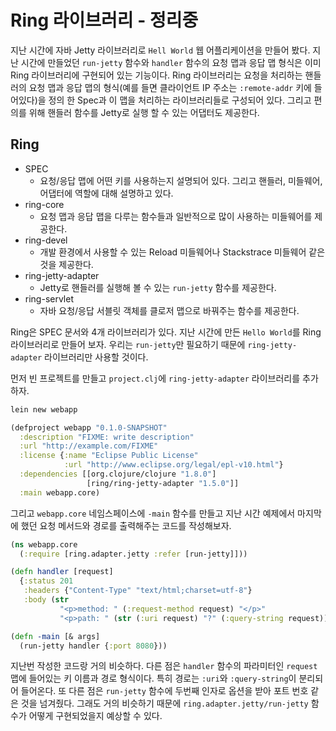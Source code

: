# Ring 라이브러리 - 정리중

지난 시간에 자바 Jetty 라이브러리로 `Hell World` 웹 어플리케이션을 만들어 봤다. 지난 시간에 만들었던 `run-jetty` 함수와 `handler` 함수의 요청 맵과 응답 맵 형식은 이미 Ring 라이브러리에 구현되어 있는 기능이다. Ring 라이브러리는 요청을 처리하는 핸들러의 요청 맵과 응답 맵의 형식(예를 들면 클라이언트 IP 주소는 `:remote-addr` 키에 들어있다)을 정의 한 Spec과 이 맵을 처리하는 라이브러리들로 구성되어 있다. 그리고 편의를 위해 핸들러 함수를 Jetty로 실행 할 수 있는 어댑터도 제공한다.

## Ring
- SPEC
  - 요청/응답 맵에 어떤 키를 사용하는지 설명되어 있다. 그리고 핸들러, 미들웨어, 어댑터에 역할에 대해 설명하고 있다.
- ring-core
  - 요청 맵과 응답 맵을 다루는 함수들과 일반적으로 많이 사용하는 미들웨어를 제공한다.
- ring-devel
  - 개발 환경에서 사용할 수 있는 Reload 미들웨어나 Stackstrace 미들웨어 같은 것을 제공한다.
- ring-jetty-adapter
  - Jetty로 핸들러를 실행해 볼 수 있는 `run-jetty` 함수를 제공한다.
- ring-servlet
  - 자바 요청/응답 서블릿 객체를 클로저 맵으로 바꿔주는 함수를 제공한다.

Ring은 SPEC 문서와 4개 라이브러리가 있다. 지난 시간에 만든 `Hello World`를 Ring 라이브러리로 만들어 보자. 우리는 `run-jetty`만 필요하기 때문에 `ring-jetty-adapter` 라이브러리만 사용할 것이다.

먼저 빈 프로젝트를 만들고 `project.clj`에 `ring-jetty-adapter` 라이브러리를 추가하자.

```bash
lein new webapp
```

```clojure
(defproject webapp "0.1.0-SNAPSHOT"
  :description "FIXME: write description"
  :url "http://example.com/FIXME"
  :license {:name "Eclipse Public License"
            :url "http://www.eclipse.org/legal/epl-v10.html"}
  :dependencies [[org.clojure/clojure "1.8.0"]
                 [ring/ring-jetty-adapter "1.5.0"]]
  :main webapp.core)
```

그리고 `webapp.core` 네임스페이스에 `-main` 함수를 만들고 지난 시간 예제에서 마지막에 했던 요청 메서드와 경로를 출력해주는 코드를 작성해보자.

```clojure
(ns webapp.core
  (:require [ring.adapter.jetty :refer [run-jetty]]))

(defn handler [request]
  {:status 201
   :headers {"Content-Type" "text/html;charset=utf-8"}
   :body (str
           "<p>method: " (:request-method request) "</p>"
           "<p>path: " (str (:uri request) "?" (:query-string request)) "</p>")})

(defn -main [& args]
  (run-jetty handler {:port 8080}))
```

지난번 작성한 코드랑 거의 비슷하다. 다른 점은 `handler` 함수의 파라미터인 `request` 맵에 들어있는 키 이름과 경로 형식이다. 특히 경로는 `:uri`와 `:query-string`이 분리되어 들어온다. 또 다른 점은 `run-jetty` 함수에 두번째 인자로 옵션을 받아 포트 번호 같은 것을 넘겨줬다. 그래도 거의 비슷하기 때문에 `ring.adapter.jetty/run-jetty` 함수가 어떻게 구현되었을지 예상할 수 있다. 


